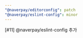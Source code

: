 ```yaml
---
"@naverpay/editorconfig": patch
"@naverpay/eslint-config": minor
---
```


[#11] @naverpay/eslint-config 추가
